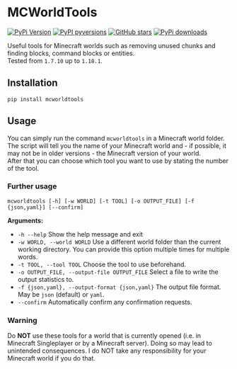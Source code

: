 # MCWorldTools

[![PyPi Version](https://img.shields.io/pypi/v/mcworldtools.svg?style=flat-square)](https://pypi.org/project/mcworldtools/)
[![PyPI pyversions](https://img.shields.io/pypi/pyversions/mcworldtools.svg?style=flat-square)](https://pypi.org/project/mcworldtools/)
[![GitHub stars](https://img.shields.io/github/stars/Rapha149/MCWorldTools.svg?style=flat-square&logo=github&label=Stars&logoColor=white)](https://github.com/Rapha149/MCWorldTools/)
[![PyPi downloads](https://img.shields.io/pypi/dm/mcworldtools.svg?style=flat-square)](https://pypistats.org/packages/mcworldtools/)

Useful tools for Minecraft worlds such as removing unused chunks and finding blocks, command blocks or entities.  
Tested from `1.7.10` up to `1.18.1`.

## Installation
```pip install mcworldtools```

## Usage
You can simply run the command `mcworldtools` in a Minecraft world folder.  
The script will tell you the name of your Minecraft world and - if possible, it may not be in older versions - the Minecraft version of your world.  
After that you can choose which tool you want to use by stating the number of the tool.

### Further usage
```mcworldtools [-h] [-w WORLD] [-t TOOL] [-o OUTPUT_FILE] [-f {json,yaml}] [--confirm]```

**Arguments:**
- `-h --help` Show the help message and exit
- `-w WORLD, --world WORLD` Use a different world folder than the current working directory. You can provide this option multiple times for multiple words.
- `-t TOOL, --tool TOOL` Choose the tool to use beforehand.
- `-o OUTPUT_FILE, --output-file OUTPUT_FILE` Select a file to write the output statistics to.
- `-f {json,yaml}, --output-format {json,yaml}` The output file format. May be `json` (default) or `yaml`.
- `--confirm` Automatically confirm any confirmation requests.

### Warning
Do **NOT** use these tools for a world that is currently opened (i.e. in Minecraft Singleplayer or by a Minecraft server).
Doing so may lead to unintended consequences. I do NOT take any responsibility for your Minecraft world if you do that.
